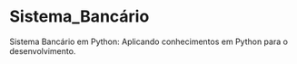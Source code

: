# Sistema_Bancário

Sistema Bancário em Python: Aplicando conhecimentos em Python para o desenvolvimento.
